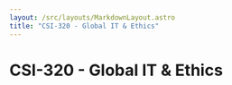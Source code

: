```yaml
---
layout: /src/layouts/MarkdownLayout.astro
title: "CSI-320 - Global IT & Ethics"
---
```

# CSI-320 - Global IT & Ethics